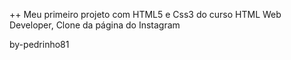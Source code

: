 
++ Meu primeiro projeto com HTML5 e Css3 do curso HTML Web Developer, Clone da página do Instagram

by-pedrinho81